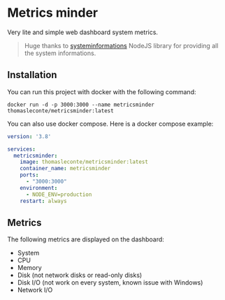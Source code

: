 # Metrics minder
Very lite and simple web dashboard system metrics.

> Huge thanks to [systeminformations](https://github.com/sebhildebrandt/systeminformation) NodeJS library for providing all the system informations.

## Installation

You can run this project with docker with the following command:  
```shell
docker run -d -p 3000:3000 --name metricsminder thomasleconte/metricsminder:latest
```

You can also use docker compose. Here is a docker compose example:
````yaml
version: '3.8'

services:
  metricsminder:
    image: thomasleconte/metricsminder:latest
    container_name: metricsminder
    ports:
      - "3000:3000"
    environment:
      - NODE_ENV=production
    restart: always
````

## Metrics
The following metrics are displayed on the dashboard:
- System
- CPU
- Memory
- Disk (not network disks or read-only disks)
- Disk I/O (not work on every system, known issue with Windows)
- Network I/O

